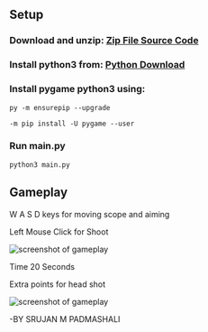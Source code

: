 ## Setup
### Download and unzip:  [Zip File Source Code](https://github.com/nmamit23/HitMan-pygame/archive/refs/tags/code.zip)

### Install python3 from:  [Python Download](https://www.python.org/downloads/windows/)

### Install pygame python3 using: 
```
py -m ensurepip --upgrade

-m pip install -U pygame --user
```

### Run main.py 
```
python3 main.py
```

## Gameplay
W A S D keys for moving scope and aiming

Left Mouse Click for Shoot

![screenshot of gameplay](https://nmamit23.github.io/hitman/gameplay1.png)

Time 20 Seconds

Extra points for head shot

![screenshot of gameplay](https://nmamit23.github.io/hitman/gameplay2.png)


-BY SRUJAN M PADMASHALI

